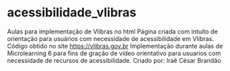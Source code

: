 # acessibilidade_vlibras
Aulas para implementação de Vlibras no html
Página criada com intuíto de orientação para usuários com necessidade de acessibilidade em Vlibras.
Código obtido no site https://vlibras.gov.br
Implementação durante aulas de Microlearning 6 para fins de gração de vídeo
orientativo para usuarios com necessidade de recursos de acessibilidade.
Criado por: Iraê César Brandão
